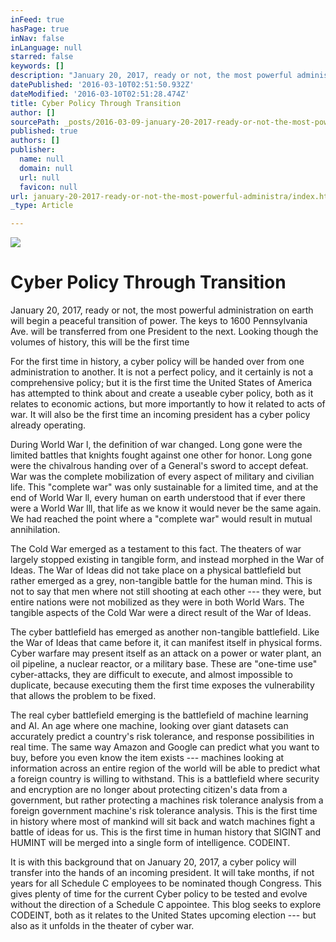 ```yaml
---
inFeed: true
hasPage: true
inNav: false
inLanguage: null
starred: false
keywords: []
description: "January 20, 2017, ready or not, the most powerful administration on earth will begin a peaceful transition of power. The keys to 1600 Pennsylvania Ave. will be transferred from one President to the next. Looking though the volumes of history, the fact that this continues to happen every four years without incident, is testament to the values embedded in American society.\n\_"
datePublished: '2016-03-10T02:51:50.932Z'
dateModified: '2016-03-10T02:51:28.474Z'
title: Cyber Policy Through Transition
author: []
sourcePath: _posts/2016-03-09-january-20-2017-ready-or-not-the-most-powerful-administra.md
published: true
authors: []
publisher:
  name: null
  domain: null
  url: null
  favicon: null
url: january-20-2017-ready-or-not-the-most-powerful-administra/index.html
_type: Article

---
```

![](https://the-grid-user-content.s3-us-west-2.amazonaws.com/580a0bea-9469-42ff-8ecc-592fd50a34de.jpg)

# Cyber Policy Through Transition

January 20, 2017, ready or not, the most powerful administration on earth will begin a peaceful transition of power. The keys to 1600 Pennsylvania Ave. will be transferred from one President to the next. Looking though the volumes of history, this will be the first time   

For the first time in history, a cyber policy will be handed over from one administration to another. It is not a perfect policy, and it certainly is not a comprehensive policy; but it is the first time the United States of America has attempted to think about and create a useable cyber policy, both as it relates to economic actions, but more importantly to how it related to acts of war. It will also be the first time an incoming president has a cyber policy already operating. 

During World War l, the definition of war changed. Long gone were the limited battles that knights fought against one other for honor. Long gone were the chivalrous handing over of a General's sword to accept defeat. War was the complete mobilization of every aspect of military and civilian life. This "complete war" was only sustainable for a limited time, and at the end of World War ll, every human on earth understood that if ever there were a World War lll, that life as we know it would never be the same again. We had reached the point where a "complete war" would result in mutual annihilation. 

The Cold War emerged as a testament to this fact. The theaters of war largely stopped existing in tangible form, and instead morphed in the War of Ideas. The War of Ideas did not take place on a physical battlefield but rather emerged as a grey, non-tangible battle for the human mind. This is not to say that men where not still shooting at each other --- they were, but entire nations were not mobilized as they were in both World Wars. The tangible aspects of the Cold War were a direct result of the War of Ideas. 

The cyber battlefield has emerged as another non-tangible battlefield. Like the War of Ideas that came before it, it can manifest itself in physical forms. Cyber warfare may present itself as an attack on a power or water plant, an oil pipeline, a nuclear reactor, or a military base. These are "one-time use" cyber-attacks, they are difficult to execute, and almost impossible to duplicate, because executing them the first time exposes the vulnerability that allows the problem to be fixed. 

The real cyber battlefield emerging is the battlefield of machine learning and AI. An age where one machine, looking over giant datasets can accurately predict a country's risk tolerance, and response possibilities in real time. The same way Amazon and Google can predict what you want to buy, before you even know the item exists --- machines looking at information across an entire region of the world will be able to predict what a foreign country is willing to withstand. This is a battlefield where security and encryption are no longer about protecting citizen's data from a government, but rather protecting a machines risk tolerance analysis from a foreign government machine's risk tolerance analysis. This is the first time in history where most of mankind will sit back and watch machines fight a battle of ideas for us. This is the first time in human history that SIGINT and HUMINT will be merged into a single form of intelligence. CODEINT. 

It is with this background that on January 20, 2017, a cyber policy will transfer into the hands of an incoming president. It will take months, if not years for all Schedule C employees to be nominated though Congress. This gives plenty of time for the current Cyber policy to be tested and evolve without the direction of a Schedule C appointee. This blog seeks to explore CODEINT, both as it relates to the United States upcoming election --- but also as it unfolds in the theater of cyber war.